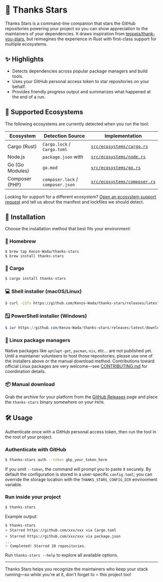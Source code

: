 # 🌟 Thanks Stars

Thanks Stars is a command-line companion that stars the GitHub repositories powering your project so you can show appreciation to the maintainers of your dependencies. It draws inspiration from [teppeis/thank-you-stars](https://github.com/teppeis/thank-you-stars), but reimagines the experience in Rust with first-class support for multiple ecosystems.

## ✨ Highlights

- Detects dependencies across popular package managers and build tools.
- Uses your GitHub personal access token to star repositories on your behalf.
- Provides friendly progress output and summarizes what happened at the end of a run.

## 🧭 Supported Ecosystems

The following ecosystems are currently detected when you run the tool:

| Ecosystem            | Detection Source                    | Implementation                                             |
| -------------------- | ----------------------------------- | ---------------------------------------------------------- |
| Cargo (Rust)         | `Cargo.lock` / `Cargo.toml`         | [`src/ecosystems/cargo.rs`](src/ecosystems/cargo.rs)       |
| Node.js              | `package.json` with                 | [`src/ecosystems/node.rs`](src/ecosystems/node.rs)         |
| Go (Go Modules)      | `go.mod`                            | [`src/ecosystems/go.rs`](src/ecosystems/go.rs)             |
| Composer (PHP)       | `composer.lock` / `composer.json`   | [`src/ecosystems/composer.rs`](src/ecosystems/composer.rs) |

Looking for support for a different ecosystem? [Open an ecosystem support request](https://github.com/Kenzo-Wada/thanks-stars/issues/new?template=ecosystem_support_request.md) and tell us about the manifest and lockfiles we should detect.

## 🚀 Installation

Choose the installation method that best fits your environment:

### 🍺 Homebrew

```bash
$ brew tap Kenzo-Wada/thanks-stars
$ brew install thanks-stars
```

### 🦀 Cargo

```bash
$ cargo install thanks-stars
```

### 💻 Shell installer (macOS/Linux)

```bash
$ curl -LSfs https://github.com/Kenzo-Wada/thanks-stars/releases/latest/download/thanks-stars-installer.sh | sh
```

### 🪟 PowerShell installer (Windows)

```powershell
$ iwr https://github.com/Kenzo-Wada/thanks-stars/releases/latest/download/thanks-stars-installer.ps1 -useb | iex
```

### 🐧 Linux package managers

Native packages like `apt`/`apt-get`, `pacman`, `nix`, etc... are not published yet. Until a maintainer volunteers to host those repositories, please use one of the installers above or the manual download method. Contributions toward official Linux packages are very welcome—see [CONTRIBUTING.md](CONTRIBUTING.md) for coordination details.

### 📦 Manual download

Grab the archive for your platform from the [GitHub Releases](https://github.com/Kenzo-Wada/thanks-stars/releases) page and place the `thanks-stars` binary somewhere on your `PATH`.

## 🛠 Usage

Authenticate once with a GitHub personal access token, then run the tool in the root of your project.

### Authenticate with GitHub

```bash
$ thanks-stars auth --token ghp_your_token_here
```

If you omit `--token`, the command will prompt you to paste it securely. By default the configuration is stored in a user-specific `config.toml`; you can override the storage location with the `THANKS_STARS_CONFIG_DIR` environment variable.

### Run inside your project

```bash
$ thanks-stars
```

Example output:

```
$ thanks-stars
⭐ Starred https://github.com/xxx/xxx via Cargo.toml
⭐ Starred https://github.com/xxx/xxx via package.json
...
✨ Completed! Starred 10 repositories.
```

Run `thanks-stars --help` to explore all available options.

---

Thanks Stars helps you recognize the maintainers who keep your stack running—so while you're at it, don't forget to ⭐ this project too!
